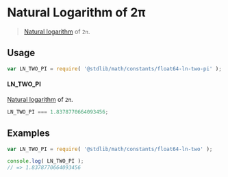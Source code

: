 # Natural Logarithm of 2π

> [Natural logarithm][@stdlib/math/base/special/ln] of `2π`.

<section class="usage">

## Usage

``` javascript
var LN_TWO_PI = require( '@stdlib/math/constants/float64-ln-two-pi' );
```

#### LN_TWO_PI

[Natural logarithm][@stdlib/math/base/special/ln] of `2π`.

``` javascript
LN_TWO_PI === 1.8378770664093456;
```

</section>

<!-- /.usage -->


<section class="examples">

## Examples

<!-- TODO: better example -->

``` javascript
var LN_TWO_PI = require( '@stdlib/math/constants/float64-ln-two' );

console.log( LN_TWO_PI );
// => 1.8378770664093456
```

</section>

<!-- /.examples -->


<section class="links">

[@stdlib/math/base/special/ln]: https://github.com/stdlib-js/stdlib

</section>

<!-- /.links -->
